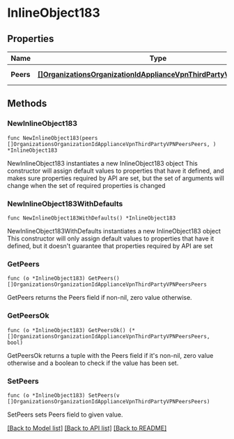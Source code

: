 # InlineObject183

## Properties

Name | Type | Description | Notes
------------ | ------------- | ------------- | -------------
**Peers** | [**[]OrganizationsOrganizationIdApplianceVpnThirdPartyVPNPeersPeers**](OrganizationsOrganizationIdApplianceVpnThirdPartyVPNPeersPeers.md) | The list of VPN peers | 

## Methods

### NewInlineObject183

`func NewInlineObject183(peers []OrganizationsOrganizationIdApplianceVpnThirdPartyVPNPeersPeers, ) *InlineObject183`

NewInlineObject183 instantiates a new InlineObject183 object
This constructor will assign default values to properties that have it defined,
and makes sure properties required by API are set, but the set of arguments
will change when the set of required properties is changed

### NewInlineObject183WithDefaults

`func NewInlineObject183WithDefaults() *InlineObject183`

NewInlineObject183WithDefaults instantiates a new InlineObject183 object
This constructor will only assign default values to properties that have it defined,
but it doesn't guarantee that properties required by API are set

### GetPeers

`func (o *InlineObject183) GetPeers() []OrganizationsOrganizationIdApplianceVpnThirdPartyVPNPeersPeers`

GetPeers returns the Peers field if non-nil, zero value otherwise.

### GetPeersOk

`func (o *InlineObject183) GetPeersOk() (*[]OrganizationsOrganizationIdApplianceVpnThirdPartyVPNPeersPeers, bool)`

GetPeersOk returns a tuple with the Peers field if it's non-nil, zero value otherwise
and a boolean to check if the value has been set.

### SetPeers

`func (o *InlineObject183) SetPeers(v []OrganizationsOrganizationIdApplianceVpnThirdPartyVPNPeersPeers)`

SetPeers sets Peers field to given value.



[[Back to Model list]](../README.md#documentation-for-models) [[Back to API list]](../README.md#documentation-for-api-endpoints) [[Back to README]](../README.md)


